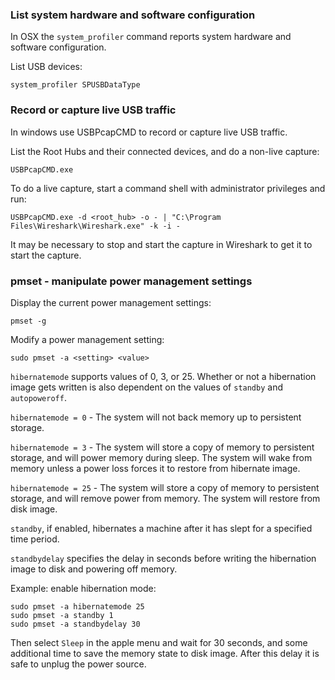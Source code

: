 ### List system hardware and software configuration

In OSX the `system_profiler` command reports system hardware and software configuration.

List USB devices:

    system_profiler SPUSBDataType



### Record or capture live USB traffic

In windows use USBPcapCMD to record or capture live USB traffic.

List the Root Hubs and their connected devices, and do a non-live capture:

    USBPcapCMD.exe

To do a live capture, start a command shell with administrator privileges and run:

    USBPcapCMD.exe -d <root_hub> -o - | "C:\Program Files\Wireshark\Wireshark.exe" -k -i -

It may be necessary to stop and start the capture in Wireshark to get it to start the capture.



### pmset - manipulate power management settings

Display the current power management settings:

    pmset -g

Modify a power management setting:

    sudo pmset -a <setting> <value>

`hibernatemode` supports values of 0, 3, or 25. Whether or not a hibernation image gets written is also dependent on the values of
`standby` and `autopoweroff`.

`hibernatemode = 0` - The system will not back memory up to persistent storage.

`hibernatemode = 3` - The system will store a copy of memory to persistent storage, and will power memory during sleep. The system will wake from memory unless a power loss forces it to restore from hibernate image.

`hibernatemode = 25` - The system will store a copy of memory to persistent storage, and will remove power from memory. The system will restore from disk image.

`standby`, if enabled, hibernates a machine after it has slept for a specified time period.

`standbydelay` specifies the delay in seconds before writing the hibernation image to disk and powering off memory.

Example: enable hibernation mode:

    sudo pmset -a hibernatemode 25
    sudo pmset -a standby 1
    sudo pmset -a standbydelay 30

Then select `Sleep` in the apple menu and wait for 30 seconds, and some additional time to save the memory state to disk image.
After this delay it is safe to unplug the power source.

